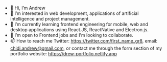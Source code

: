 - 👋 Hi, I’m Andrew
- 👀 I’m interested in web development, applications of artificial intelligence and project management.
- 🌱 I’m currently learning frontend engineering for mobile, web and desktop applications using React.JS, ReactNative and Electron.js. 
- 💞️ I’m open to Frontend jobs and I'm looking to collaborate.
- 📫 How to reach me Twitter: https://twitter.com/first_name_gr8, email: chidi.andrew@gmail.com, or contact me through the form section of my portfolio website: https://drew-portfolio.netlify.app 

<!---
drew-chidi/drew-chidi is a ✨ special ✨ repository because its `README.md` (this file) appears on your GitHub profile.
You can click the Preview link to take a look at your changes.
--->
